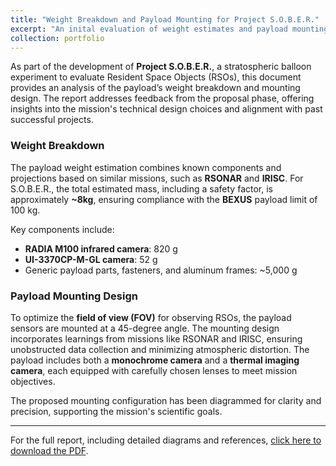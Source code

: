 ```yaml
---
title: "Weight Breakdown and Payload Mounting for Project S.O.B.E.R."
excerpt: "An inital evaluation of weight estimates and payload mounting design for the S.O.B.E.R. mission."
collection: portfolio
---
```


As part of the development of **Project S.O.B.E.R.**, a stratospheric balloon experiment to evaluate Resident Space Objects (RSOs), this document provides an analysis of the payload’s weight breakdown and mounting design. The report addresses feedback from the proposal phase, offering insights into the mission's technical design choices and alignment with past successful projects.

### Weight Breakdown

The payload weight estimation combines known components and projections based on similar missions, such as **RSONAR** and **IRISC**. For S.O.B.E.R., the total estimated mass, including a safety factor, is approximately **~8kg**, ensuring compliance with the **BEXUS** payload limit of 100 kg.

Key components include:  
- **RADIA M100 infrared camera**: 820 g  
- **UI-3370CP-M-GL camera**: 52 g  
- Generic payload parts, fasteners, and aluminum frames: ~5,000 g  

### Payload Mounting Design

To optimize the **field of view (FOV)** for observing RSOs, the payload sensors are mounted at a 45-degree angle. The mounting design incorporates learnings from missions like RSONAR and IRISC, ensuring unobstructed data collection and minimizing atmospheric distortion. The payload includes both a **monochrome camera** and a **thermal imaging camera**, each equipped with carefully chosen lenses to meet mission objectives.

The proposed mounting configuration has been diagrammed for clarity and precision, supporting the mission's scientific goals.

---

For the full report, including detailed diagrams and references, [click here to download the PDF](https://projectsober.github.io/files/Weight%20Breakdown%20and%20Diagram%20of%20payload.pdf).

